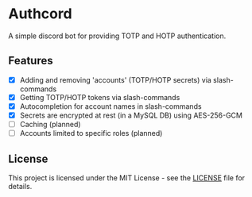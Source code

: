 # Authcord

A simple discord bot for providing TOTP and HOTP authentication.

## Features
- [x] Adding and removing 'accounts' (TOTP/HOTP secrets) via slash-commands
- [x] Getting TOTP/HOTP tokens via slash-commands
- [x] Autocompletion for account names in slash-commands
- [x] Secrets are encrypted at rest (in a MySQL DB) using AES-256-GCM
- [ ] Caching (planned)
- [ ] Accounts limited to specific roles (planned)

## License
This project is licensed under the MIT License - see the [LICENSE](LICENSE) file for details.
